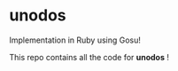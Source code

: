 unodos
======

Implementation in Ruby using Gosu!

This repo contains all the code for __unodos__ !
